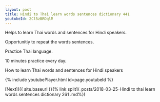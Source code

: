 ```yaml
---
layout: post
title: Hindi to Thai learn words sentences dictionary 441 
youtubeId: 2Cl5zBRDqlM
---
```

 
 
Helps to learn Thai words and sentences for Hindi speakers.

Opportunitiy to repeat the words sentences. 

Practice Thai language. 
 
10 minutes practice every day. 
 
How to learn Thai words and sentences for Hindi speakers 
 
{% include youtubePlayer.html id=page.youtubeId %}
 
 
[Next]({{ site.baseurl }}{% link  split1/_posts/2018-03-25-Hindi to thai learn words sentences dictionary 261 .md%})
 
